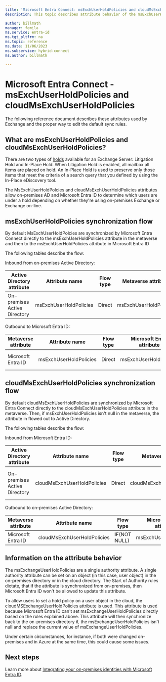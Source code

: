 ```yaml
---
title: 'Microsoft Entra Connect: msExchUserHoldPolicies and cloudMsExchUserHoldPolicies'
description: This topic describes attribute behavior of the msExchUserHoldPolicies and cloudMsExchUserHoldPolicies attributes

author: billmath
manager: femila
ms.service: entra-id
ms.tgt_pltfrm: na
ms.topic: reference
ms.date: 11/06/2023
ms.subservice: hybrid-connect
ms.author: billmath

---
```


# Microsoft Entra Connect - msExchUserHoldPolicies and cloudMsExchUserHoldPolicies
The following reference document describes these attributes used by Exchange and the proper way to edit the default sync rules.

## What are msExchUserHoldPolicies and cloudMsExchUserHoldPolicies?
There are two types of [holds](/exchange/policy-and-compliance/holds/holds) available for an Exchange Server: Litigation Hold and In-Place Hold. When Litigation Hold is enabled, all mailbox all items are placed on hold.  An In-Place Hold is used to preserve only those items that meet the criteria of a search query that you defined by using the In-Place eDiscovery tool.

The MsExchUserHoldPolcies and cloudMsExchUserHoldPolicies attributes allow on-premises AD and Microsoft Entra ID to determine which users are under a hold depending on whether they're using on-premises Exchange or Exchange on-line.

## msExchUserHoldPolicies synchronization flow
By default MsExchUserHoldPolcies are synchronized by Microsoft Entra Connect directly to the msExchUserHoldPolicies attribute in the metaverse and then to the msExchUserHoldPolicies attribute in Microsoft Entra ID

The following tables describe the flow:

Inbound from on-premises Active Directory:

|Active Directory attribute|Attribute name|Flow type|Metaverse attribute|Sync Rule|
|-----|-----|-----|-----|-----|
|On-premises Active Directory|msExchUserHoldPolicies|Direct|msExchUserHoldPolicies|In from AD - User Exchange|

Outbound to Microsoft Entra ID:

|Metaverse attribute|Attribute name|Flow type|Microsoft Entra attribute|Sync Rule|
|-----|-----|-----|-----|-----|
|Microsoft Entra ID|msExchUserHoldPolicies|Direct|msExchUserHoldPolicies|Out to Microsoft Entra ID – UserExchangeOnline|

## cloudMsExchUserHoldPolicies synchronization flow
By default cloudMsExchUserHoldPolicies are synchronized by Microsoft Entra Connect directly to the cloudMsExchUserHoldPolicies attribute in the metaverse. Then, if msExchUserHoldPolicies isn't null in the metaverse, the attribute in flowed out to Active Directory.

The following tables describe the flow:

Inbound from Microsoft Entra ID:

|Active Directory attribute|Attribute name|Flow type|Metaverse attribute|Sync Rule|
|-----|-----|-----|-----|-----|
|On-premises Active Directory|cloudMsExchUserHoldPolicies|Direct|cloudMsExchUserHoldPolicies|In from Microsoft Entra ID - User Exchange|

Outbound to on-premises Active Directory:

|Metaverse attribute|Attribute name|Flow type|Microsoft Entra attribute|Sync Rule|
|-----|-----|-----|-----|-----|
|Microsoft Entra ID|cloudMsExchUserHoldPolicies|IF(NOT NULL)|msExchUserHoldPolicies|Out to AD – UserExchangeOnline|

## Information on the attribute behavior
The msExchangeUserHoldPolicies are a single authority attribute.  A single authority attribute can be set on an object (in this case, user object) in the on-premises directory or in the cloud directory.  The Start of Authority rules dictate, that if the attribute is synchronized from on-premises, then Microsoft Entra ID won't be allowed to update this attribute.

To allow users to set a hold policy on a user object in the cloud, the cloudMSExchangeUserHoldPolicies attribute is used. This attribute is used because Microsoft Entra ID can't set msExchangeUserHoldPolicies directly based on the rules explained above.  This attribute will then synchronize back to the on-premises directory if, the msExchangeUserHoldPolicies isn't null and replace the current value of msExchangeUserHoldPolicies.

Under certain circumstances, for instance, if both were changed on-premises and in Azure at the same time, this could cause some issues.  

## Next steps
Learn more about [Integrating your on-premises identities with Microsoft Entra ID](../whatis-hybrid-identity.md).

